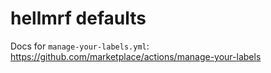 # hellmrf defaults

Docs for `manage-your-labels.yml`: https://github.com/marketplace/actions/manage-your-labels